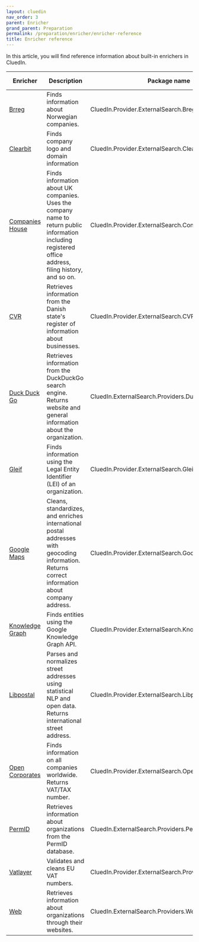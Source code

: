 ```yaml
---
layout: cluedin
nav_order: 3
parent: Enricher
grand_parent: Preparation
permalink: /preparation/enricher/enricher-reference
title: Enricher reference
---
```


In this article, you will find reference information about built-in enrichers in CluedIn.

| Enricher | Description | Package name | Package version |
|--|--|--|--|
| [Brreg](/preparation/enricher/brreg) | Finds information about Norwegian companies. | CluedIn.Provider.ExternalSearch.Bregg | 4.0.1 |
| [Clearbit](/preparation/enricher/clearbit) | Finds company logo and domain information | CluedIn.Provider.ExternalSearch.ClearBit | 4.1.1 |
| [Companies House](/preparation/enricher/companies-house) | Finds information about UK companies. Uses the company name to return public information including registered office address, filing history, and so on. | CluedIn.Provider.ExternalSearch.CompanyHouse | 4.0.1 |
| [CVR](/preparation/enricher/cvr) | Retrieves information from the Danish state's register of information about businesses. | CluedIn.Provider.ExternalSearch.CVR | 4.1.1 |
| [Duck Duck Go](/preparation/enricher/duckduckgo) | Retrieves information from the DuckDuckGo search engine. Returns website and general information about the organization. | CluedIn.ExternalSearch.Providers.DuckDuckGo.Provider | 4.3.0 |
| [Gleif](/preparation/enricher/gleif) | Finds information using the Legal Entity Identifier (LEI) of an organization. | CluedIn.Provider.ExternalSearch.Gleif | 4.0.1 |
| [Google Maps](/preparation/enricher/google-maps) | Cleans, standardizes, and enriches international postal addresses with geocoding information. Returns correct information about company address. | CluedIn.Provider.ExternalSearch.GoogleMaps | 4.1.1 |
| [Knowledge Graph](/preparation/enricher/knowledge-graph) | Finds entities using the Google Knowledge Graph API. | CluedIn.Provider.ExternalSearch.KnowledgeGraph | 4.0.1 |
| [Libpostal](/preparation/enricher/libpostal) | Parses and normalizes street addresses using statistical NLP and open data. Returns international street address. | CluedIn.Provider.ExternalSearch.Libpostal | 4.1.2 |
| [Open Corporates](/preparation/enricher/open-corporates) | Finds information on all companies worldwide. Returns VAT/TAX number. | CluedIn.Provider.ExternalSearch.OpenCorporates | 4.1.2 |
| [PermID](/preparation/enricher/perm-id) | Retrieves information about organizations from the PermID database. | CluedIn.ExternalSearch.Providers.PermId.Provider | 4.0.1 |
| [Vatlayer](/preparation/enricher/vatlayer) | Validates and cleans EU VAT numbers. | CluedIn.Provider.ExternalSearch.Providers.VatLayer | 4.0.1 |
| [Web](/preparation/enricher/web) | Retrieves information about organizations through their websites. | CluedIn.ExternalSearch.Providers.Web | 4.1.2 |